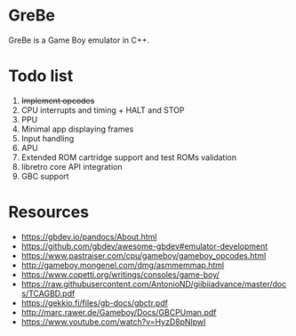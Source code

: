 # GreBe
GreBe is a Game Boy emulator in C++.
# Todo list
1. ~~Implement opcodes~~
2. CPU interrupts and timing + HALT and STOP
3. PPU
4. Minimal app displaying frames
5. Input handling
6. APU
7. Extended ROM cartridge support and test ROMs validation
8. libretro core API integration
9. GBC support
# Resources
- https://gbdev.io/pandocs/About.html
- https://github.com/gbdev/awesome-gbdev#emulator-development
- https://www.pastraiser.com/cpu/gameboy/gameboy_opcodes.html
- http://gameboy.mongenel.com/dmg/asmmemmap.html
- https://www.copetti.org/writings/consoles/game-boy/
- https://raw.githubusercontent.com/AntonioND/giibiiadvance/master/docs/TCAGBD.pdf
- https://gekkio.fi/files/gb-docs/gbctr.pdf
- http://marc.rawer.de/Gameboy/Docs/GBCPUman.pdf
- https://www.youtube.com/watch?v=HyzD8pNlpwI